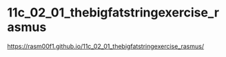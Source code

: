 # 11c_02_01_thebigfatstringexercise_rasmus

https://rasm00f1.github.io/11c_02_01_thebigfatstringexercise_rasmus/
